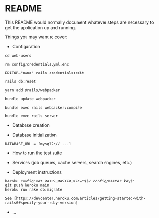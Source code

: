 # README

This README would normally document whatever steps are necessary to get the
application up and running.

Things you may want to cover:

* Configuration

```
cd web-users

rm config/credentials.yml.enc

EDITOR="nano" rails credentials:edit

rails db:reset

yarn add @rails/webpacker

bundle update webpacker

bundle exec rails webpacker:compile

bundle exec rails server
```

* Database creation

* Database initialization
```
DATABASE_URL = [mysql2:// ...]
```
* How to run the test suite

* Services (job queues, cache servers, search engines, etc.)

* Deployment instructions
```
heroku config:set RAILS_MASTER_KEY="$(< config/master.key)"
git push heroku main
heroku run rake db:migrate

See [https://devcenter.heroku.com/articles/getting-started-with-rails6#specify-your-ruby-version]
```
* ...
